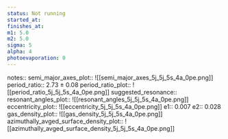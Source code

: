 ```yaml
---
status: Not running
started_at:
finishes_at:
m1: 5.0
m2: 5.0
sigma: 5
alpha: 4
photoevaporation: 0
---
```


notes::
semi_major_axes_plot:: ![[semi_major_axes_5j_5j_5s_4a_0pe.png]]
period_ratio:: 2.73 ± 0.08
period_ratio_plot:: ![[period_ratio_5j_5j_5s_4a_0pe.png]]
suggested_resonance:: 
resonant_angles_plot:: ![[resonant_angles_5j_5j_5s_4a_0pe.png]]
eccentricity_plot:: ![[eccentricity_5j_5j_5s_4a_0pe.png]]
e1:: 0.007
e2:: 0.028
gas_density_plot:: ![[gas_density_5j_5j_5s_4a_0pe.png]]
azimuthally_avged_surface_density_plot:: ![[azimuthally_avged_surface_density_5j_5j_5s_4a_0pe.png]]
